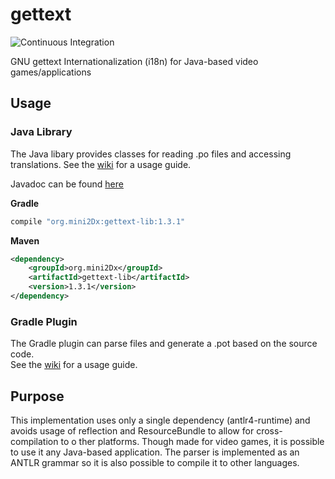 
# gettext

![Continuous Integration](https://github.com/mini2Dx/gettext/workflows/Continuous%20Integration/badge.svg)

GNU gettext Internationalization (i18n) for Java-based video games/applications

## Usage

### Java Library

The Java libary provides classes for reading .po files and accessing translations. 
See the [wiki](https://github.com/mini2Dx/gettext/wiki) for a usage guide.

Javadoc can be found [here](https://mini2dx.github.io/gettext/javadoc/1.3.0/index.html)

__Gradle__
```gradle
compile "org.mini2Dx:gettext-lib:1.3.1"
```

__Maven__
```xml
<dependency>
    <groupId>org.mini2Dx</groupId>
    <artifactId>gettext-lib</artifactId>
    <version>1.3.1</version>
</dependency>
```

### Gradle Plugin

The Gradle plugin can parse files and generate a .pot based on the source code.  
See the [wiki](https://github.com/mini2Dx/gettext/wiki) for a usage guide.

## Purpose

This implementation uses only a single dependency (antlr4-runtime) and 
avoids usage of reflection and ResourceBundle to allow for cross-compilation to o
ther platforms. Though made for video games, it is possible to use it any Java-based 
application. The parser is implemented as an ANTLR grammar so it is also possible to 
compile it to other languages.
